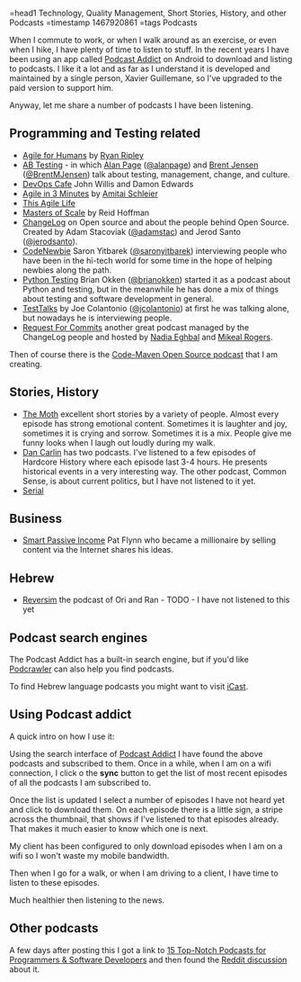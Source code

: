 =head1 Technology, Quality Management, Short Stories, History, and other Podcasts
=timestamp 1467920861
=tags Podcasts



When I commute to work, or when I walk around as an exercise, or even when I hike, I have plenty of time to listen to stuff.
In the recent years I have been using an app called
<a href="http://podcastaddict.fr/about/">Podcast Addict</a> on Android to download and listing to podcasts. I like it a lot and as far as I understand it is developed and maintained by a single person, Xavier Guillemane, so I've upgraded to the paid version to support him.

Anyway, let me share a number of podcasts I have been listening.



<h2>Programming and Testing related</h2>

<ul>
<li><a href="https://ryanripley.com/agile-for-humans/">Agile for Humans</a> by <a href="https://twitter.com/ryanripley">Ryan Ripley</a></li>
<li><a href="http://www.angryweasel.com/ABTesting/">AB Testing</a> - in which <a href="http://angryweasel.com/">Alan Page</a> (<a href="https://twitter.com/alanpage">@alanpage</a>) and <a href="https://testastic.wordpress.com/">Brent Jensen</a> (<a href="https://twitter.com/BrentMJensen">@BrentMJensen</a>) talk about testing, management, change, and culture.</li>
<li><a href="http://devopscafe.org/">DevOps Cafe</a> John Willis and Damon Edwards</li>
<li><a href="https://agilein3minut.es/">Agile in 3 Minutes</a> by <a href="https://twitter.com/schmonz">Amitai Schleier</a></li>
<li><a href="http://www.thisagilelife.com/">This Agile Life</a></li>
<li><a href="https://mastersofscale.com/">Masters of Scale</a> by Reid Hoffman</li>
<li><a href="https://changelog.com/">ChangeLog</a> on Open source and about the people behind Open Source. Created by Adam Stacoviak (<a href="https://twitter.com/adamstac">@adamstac</a>) and Jerod Santo (<a href="https://twitter.com/jerodsanto">@jerodsanto</a>).</li>
<li><a href="http://www.codenewbie.org/">CodeNewbie</a> Saron Yitbarek (<a href="https://twitter.com/saronyitbarek">@saronyitbarek</a>) interviewing people who have been in the hi-tech world for some time in the hope of helping newbies along the path.</li>
<li><a href="http://pythontesting.net/">Python Testing</a> Brian Okken (<a href="https://twitter.com/brianokken">@brianokken</a>) started it as a podcast about Python and testing, but in the meanwhile he has done a mix of things about testing and software development in general.</li>
<li><a href="http://www.joecolantonio.com/">TestTalks</a> by Joe Colantonio (<a href="https://twitter.com/jcolantonio">@jcolantonio</a>) at first he was talking alone, but nowadays he is interviewing people.</li>
<li><a href="https://changelog.com/rfc/">Request For Commits</a> another great podcast managed by the ChangeLog people and 
hosted by <a href="https://twitter.com/nayafia">Nadia Eghbal</a> and <a href="https://twitter.com/mikeal">Mikeal Rogers</a>.
</ul>

Then of course there is the <a href="http://code-maven.com/cmos">Code-Maven Open Source podcast</a> that I am creating.

<h2>Stories, History</h2>
<ul>
<li><a href="https://themoth.org/">The Moth</a> excellent short stories by a variety of people. Almost every episode has strong emotional content. Sometimes it is laughter and joy, sometimes it is crying and sorrow. Sometimes it is a mix. People give me funny looks when I laugh out loudly during my walk.</li>
<li><a href="http://www.dancarlin.com/">Dan Carlin</a> has two podcasts. I've listened to a few episodes of Hardcore History where each episode last 3-4 hours. He presents historical events in a very interesting way. The other podcast, Common Sense, is about current politics, but I have not listened to it yet.</li>
<li><a href="https://serialpodcast.org/">Serial</a></li>
</ul>

<h2>Business</h2>
<ul>
<li><a href="http://www.smartpassiveincome.com/">Smart Passive Income</a> Pat Flynn who became a millionaire by selling content via the Internet shares his ideas.</li>
</ul>

<!--
<h2>Other</h2>
<ul>
<li><a href="http://www.spreaker.com/show/stp-radio">STP Radio</a> - TODO - I have not listened to this yet</li>
-->

<h2>Hebrew</h2>
<ul>
<!--
<li><a href="http://www.ranlevi.com/">Ran Levi</a>  - TODO - I have not listened to this yet</li>
-->
<li><a href="http://www.reversim.com/">Reversim</a> the podcast of Ori and Ran - TODO - I have not listened to this yet</li>
</ul>

<h2>Podcast search engines</h2>

The Podcast Addict has a built-in search engine, but if you'd like 
<a href="http://www.podcrawler.com/">Podcrawler</a> can also help you find podcasts.

To find Hebrew language podcasts you might want to visit <a href="http://books.icast.co.il/">iCast</a>.

<h2>Using Podcast addict</h2>

A quick intro on how I use it:

Using the search interface of <a href="http://podcastaddict.fr/about/">Podcast Addict</a> I have found the above podcasts and subscribed to them.
Once in a while, when I am on a wifi connection, I click o the <b>sync</b> button to get the list of most recent episodes of all the podcasts I am subscribed to.

Once the list is updated I select a number of episodes I have not heard yet and click to download them. On each episode there is a little sign, a stripe across the thumbnail, that shows if I've listened to that episodes already. That makes it much easier to know which one is next.

My client has been configured to only download episodes when I am on a wifi so I won't waste my mobile bandwidth.

Then when I go for a walk, or when I am driving to a client, I have time to listen to these episodes.

Much healthier then listening to the news.

<h2>Other podcasts</h2>

A few days after posting this I got a link to
<a href="http://www.makeuseof.com/tag/15-top-notch-podcasts-programmers-software-developers/">15 Top-Notch Podcasts for Programmers & Software Developers</a> and then found the 
<a href="https://www.reddit.com/r/programming/comments/4u30yf/15_topnotch_podcasts_for_programmers_software/">Reddit discussion</a> about it.
<!-- https://news.ycombinator.com/item?id=12157034 -->


